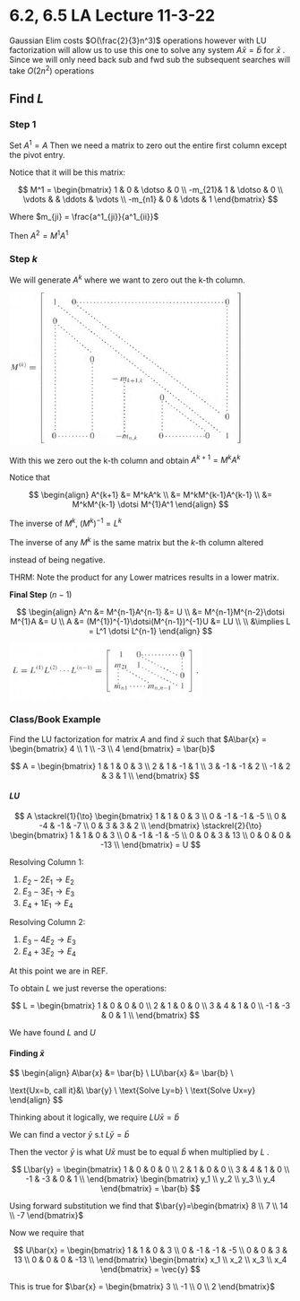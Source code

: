 # 6.2, 6.5 LA Lecture 11-3-22
Gaussian Elim costs $O(\frac{2}{3}n^3)$ operations however with LU factorization will allow us to use this one to solve any system $A\bar{x}=\bar{b}$ for $\bar{x}$ . Since we will only need back sub and fwd sub the subsequent searches will take $O(2n^2)$ operations


## Find $L$
### Step **1**
Set $A^1 = A$
Then we need a matrix to zero out the entire first column except the pivot entry. 

Notice that it will be this matrix:

$$
M^1 = 
\begin{bmatrix}
1 & 0 & \dotso & 0 \\
-m_{21}&  1 & \dotso & 0 \\
\vdots & & \ddots & \vdots \\
-m_{n1} & 0 & \dots & 1
\end{bmatrix}
$$

Where $m_{ji} = \frac{a^1_{ji}}{a^1_{ii}}$

Then $A^2 = M^1A^1$

### Step $k$
We will generate $A^k$ where we want to zero out the k-th column.

![65_LU_FAC](../img/65_LU_FAC.png)

With this we zero out the k-th column and obtain $A^{k+1} = M^kA^k$

Notice that 

$$
\begin{align}
A^{k+1} &= M^kA^k \\
&= M^kM^{k-1}A^{k-1} \\
&= M^kM^{k-1} \dotsi M^{1}A^1
\end{align}
$$

The inverse of $M^k$, $(M^k)^{-1} = L^k$

The inverse of any $M^k$ is the same matrix but the $k$-th column altered


instead of being negative. 

THRM: 
Note the product for any Lower matrices results in a lower matrix.

**Final Step** ($n-1$)

$$
\begin{align}
A^n &= M^{n-1}A^{n-1} &= U \\
&= M^{n-1}M^{n-2}\dotsi M^{1}A &= U \\
A &= (M^{1})^{-1}\dotsi(M^{n-1})^{-1}U &= LU \\ \\
&\implies L = L^1 \dotsi L^{n-1}
\end{align}
$$

![the_L_in_LU](../img/the_L_in_LU.png)

### Class/Book Example

Find the LU factorization for matrix $A$ and find $\bar{x}$ such that $A\bar{x} = \begin{bmatrix} 4 \\ 1 \\ -3 \\ 4 \end{bmatrix} = \bar{b}$


$$
A = 
\begin{bmatrix}
1 & 1 & 0 & 3 \\
2 & 1 & -1 & 1 \\
3 & -1 & -1 & 2 \\
-1 & 2 & 3 & 1 \\
\end{bmatrix}
$$

#### $LU$

$$
A
\stackrel{1}{\to}
\begin{bmatrix}
1 & 1 & 0 & 3 \\
0 & -1 & -1 & -5 \\
0 & -4 & -1 & -7 \\
0 & 3 & 3 & 2 \\
\end{bmatrix}
\stackrel{2}{\to}
\begin{bmatrix}
1 & 1 & 0 & 3 \\
0 & -1 & -1 & -5 \\
0 & 0 & 3 & 13 \\
0 & 0 & 0 & -13 \\
\end{bmatrix}
= U
$$

Resolving Column 1:
1. $E_2-2E_1 \to E_2$
2. $E_3-3E_1 \to E_3$
3. $E_4+1E_1 \to E_4$

Resolving Column 2:
1. $E_3-4E_2 \to E_3$
2. $E_4+3E_2 \to E_4$

At this point we are in REF. 

To obtain $L$ we just reverse the operations:

$$
L = 
\begin{bmatrix}
1 & 0 & 0 & 0 \\
2 & 1 & 0 & 0 \\
3 & 4 & 1 & 0 \\
-1 & -3 & 0 & 1 \\
\end{bmatrix}
$$

We have found $L$ and $U$

#### Finding $\bar{x}$

$$
\begin{align}
A\bar{x} &= \bar{b} \\
LU\bar{x} &= \bar{b} \\

\text{Ux=b, call it}&\ \bar{y} \\
\text{Solve Ly=b} \\
\text{Solve Ux=y}
\end{align}
$$

Thinking about it logically, we require $LU\bar{x} = \bar{b}$

We can find a vector $\bar{y}$ s.t $L\bar{y} = \bar{b}$

Then the vector $\bar{y}$ is what $U\bar{x}$ must be to equal $\bar{b}$ when multiplied by $L$ .

$$
L\bar{y} = 
\begin{bmatrix}
1 & 0 & 0 & 0 \\
2 & 1 & 0 & 0 \\
3 & 4 & 1 & 0 \\
-1 & -3 & 0 & 1 \\
\end{bmatrix}
\begin{bmatrix} 
y_1 \\ y_2 \\ y_3 \\ y_4
\end{bmatrix}
= \bar{b}
$$

Using forward substitution we find that $\bar{y}=\begin{bmatrix} 8 \\ 7 \\ 14 \\ -7 \end{bmatrix}$

Now we require that

$$
U\bar{x} = 
\begin{bmatrix}
1 & 1 & 0 & 3 \\
0 & -1 & -1 & -5 \\
0 & 0 & 3 & 13 \\
0 & 0 & 0 & -13 \\
\end{bmatrix}
\begin{bmatrix} 
x_1 \\ x_2 \\ x_3 \\ x_4
\end{bmatrix}
= \vec{y}
$$

This is true for $\bar{x} = \begin{bmatrix} 3 \\ -1 \\ 0 \\ 2 \end{bmatrix}$